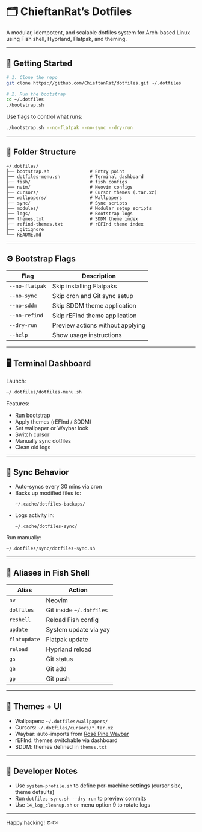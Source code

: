 # 🗂️ ChieftanRat’s Dotfiles

A modular, idempotent, and scalable dotfiles system for Arch-based Linux using Fish shell, Hyprland, Flatpak, and theming.

---

## 🚀 Getting Started

```bash
# 1. Clone the repo
git clone https://github.com/ChieftanRat/dotfiles.git ~/.dotfiles

# 2. Run the bootstrap
cd ~/.dotfiles
./bootstrap.sh
```

Use flags to control what runs:

```bash
./bootstrap.sh --no-flatpak --no-sync --dry-run
```

---

## 📁 Folder Structure

```
~/.dotfiles/
├── bootstrap.sh               # Entry point
├── dotfiles-menu.sh           # Terminal dashboard
├── fish/                      # fish configs
├── nvim/                      # Neovim configs
├── cursors/                   # Cursor themes (.tar.xz)
├── wallpapers/                # Wallpapers
├── sync/                      # Sync scripts
├── modules/                   # Modular setup scripts
├── logs/                      # Bootstrap logs
├── themes.txt                 # SDDM theme index
├── refind-themes.txt          # rEFInd theme index
├── .gitignore          
└── README.md
```

---

## ⚙️ Bootstrap Flags

| Flag         | Description                          |
|--------------|--------------------------------------|
| `--no-flatpak` | Skip installing Flatpaks             |
| `--no-sync`    | Skip cron and Git sync setup         |
| `--no-sddm`    | Skip SDDM theme application          |
| `--no-refind`  | Skip rEFInd theme application        |
| `--dry-run`    | Preview actions without applying     |
| `--help`       | Show usage instructions              |

---

## 🖥️ Terminal Dashboard

Launch:

```bash
~/.dotfiles/dotfiles-menu.sh
```

Features:
- Run bootstrap
- Apply themes (rEFInd / SDDM)
- Set wallpaper or Waybar look
- Switch cursor
- Manually sync dotfiles
- Clean old logs

---

## 🔁 Sync Behavior

- Auto-syncs every 30 mins via cron
- Backs up modified files to:
  ```
  ~/.cache/dotfiles-backups/
  ```
- Logs activity in:
  ```
  ~/.cache/dotfiles-sync/
  ```

Run manually:

```bash
~/.dotfiles/sync/dotfiles-sync.sh
```

---

## 💬 Aliases in Fish Shell

| Alias        | Action                                   |
|--------------|------------------------------------------|
| `nv`         | Neovim                                   |
| `dotfiles`   | Git inside `~/.dotfiles`                 |
| `reshell`    | Reload Fish config                       |
| `update`     | System update via yay                    |
| `flatupdate` | Flatpak update                           |
| `reload`     | Hyprland reload                          |
| `gs`         | Git status                               |
| `ga`         | Git add                                  |
| `gp`         | Git push                                 |

---

## 🌈 Themes + UI

- Wallpapers: `~/.dotfiles/wallpapers/`
- Cursors:    `~/.dotfiles/cursors/*.tar.xz`
- Waybar:     auto-imports from [Rosé Pine Waybar](https://github.com/rose-pine/waybar)
- rEFInd:     themes switchable via dashboard
- SDDM:       themes defined in `themes.txt`

---

## 🧠 Developer Notes

- Use `system-profile.sh` to define per-machine settings (cursor size, theme defaults)
- Run `dotfiles-sync.sh --dry-run` to preview commits
- Use `14_log_cleanup.sh` or menu option 9 to rotate logs

---

Happy hacking! ⚙️🐟
